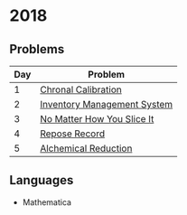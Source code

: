 # 2018

## Problems

| Day |                   Problem                    |
| --- | -------------------------------------------- |
| 1   | [Chronal Calibration](problem/01.md)         |
| 2   | [Inventory Management System](problem/02.md) |
| 3   | [No Matter How You Slice It](problem/03.md)  |
| 4   | [Repose Record](problem/04.md)               |
| 5   | [Alchemical Reduction](problem/05.md)        |

## Languages

- Mathematica